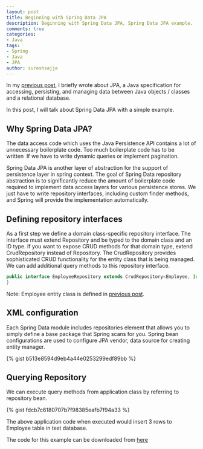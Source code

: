 ```yaml
---
layout: post
title: Beginning with Spring Data JPA
description: Beginning with Spring Data JPA, Spring Data JPA example.
comments: true
categories:
- Java
tags:
- Spring
- Java
- JPA
author: sureshsajja
---
```


In my [previous post](http://coderevisited.com/beginning-jpa-2-0/), I briefly wrote about JPA, a Java specification for accessing, persisting, and managing data between Java objects / classes and a relational database.

In this post, I will talk about Spring Data JPA with a simple example.

## Why Spring Data JPA?

The data access code which uses the Java Persistence API contains a lot of unnecessary boilerplate code.
Too much boilerplate code has to be written  If we have to write dynamic queries or implement pagination.

Spring Data JPA is another layer of abstraction for the support of persistence layer in spring context.
The goal of Spring Data repository abstraction is to significantly reduce the amount of boilerplate code required to implement data access layers for various persistence stores.
We just have to write repository interfaces, including custom finder methods, and Spring will provide the implementation automatically.

## Defining repository interfaces

As a first step we define a domain class-specific repository interface.
The interface must extend Repository and be typed to the domain class and an ID type.
If you want to expose CRUD methods for that domain type, extend CrudRepository instead of Repository.
The CrudRepository provides sophisticated CRUD functionality for the entity class that is being managed.
We can add additional query methods to this repository interface.

```java
public interface EmployeeRepository extends CrudRepository<Employee, Integer> {
}
```

Note: Employee entity class is defined in [previous post](http://coderevisited.com/beginning-jpa-2-0/).

## XML configuration

Each Spring Data module includes repositories element that allows you to simply define a base package that Spring scans for you.
Spring bean configurations are used to configure JPA vendor, data source for creating entity manager.

{% gist b513e8594d9eb4a44e0253299edf89bb %}

## Querying Repository

We can execute query methods from application class by referring to repository bean.

{% gist fdcb7c6180707b7f98385eafb7f94a33 %}


The above application code when executed would insert 3 rows to Employee table in test database.

The code for this example can be downloaded from [here](https://github.com/sureshsajja/SpringDataJPA)
